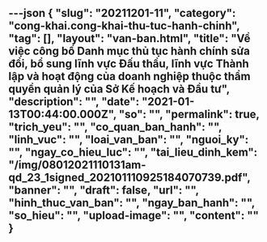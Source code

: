 ---json
{
    "slug": "20211201-11",
    "category": "cong-khai.cong-khai-thu-tuc-hanh-chinh",
    "tag": [],
    "layout": "van-ban.html",
    "title": "Về việc công bố Danh mục thủ tục hành chính sửa đổi, bổ sung lĩnh vực Đấu thầu, lĩnh vực Thành lập và hoạt động của doanh nghiệp thuộc thẩm quyền quản lý của Sở Kế hoạch và Đầu tư",
    "description": "",
    "date": "2021-01-13T00:44:00.000Z",
    "so": "",
    "permalink": true,
    "trich_yeu": "",
    "co_quan_ban_hanh": "",
    "linh_vuc": "",
    "loai_van_ban": "",
    "nguoi_ky": "",
    "ngay_co_hieu_luc": "",
    "tai_lieu_dinh_kem": "/img/08012021110131am-qd_23_1signed_202101110925184070739.pdf",
    "banner": "",
    "draft": false,
    "url": "",
    "hinh_thuc_van_ban": "",
    "ngay_ban_hanh": "",
    "so_hieu": "",
    "upload-image": "",
    "__content__": ""
}
---
